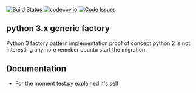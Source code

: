 [![Build Status](https://travis-ci.org/mnothic/factory_poc.svg)](https://travis-ci.org/mnothic/factory_poc)
[![codecov.io](https://codecov.io/github/mnothic/factory_poc/coverage.svg?branch=master)](https://codecov.io/github/mnothic/factory_poc?branch=master) 
[![Code Issues](https://www.quantifiedcode.com/api/v1/project/266de1223adb444b8e8d7064a950ac29/badge.svg)](https://www.quantifiedcode.com/app/project/266de1223adb444b8e8d7064a950ac29)
## python 3.x generic factory
Python 3 factory pattern implementation proof of concept
python 2 is not interesting anymore remeber ubuntu start the migration.

## Documentation
- For the moment test.py explained it's self

